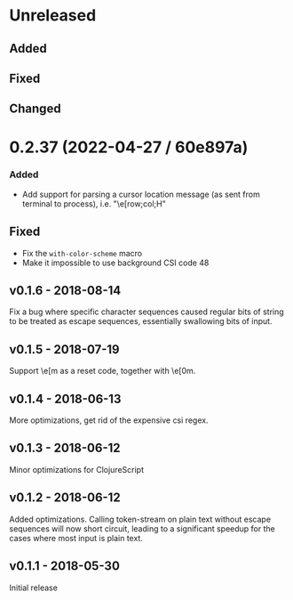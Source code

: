 # Unreleased

## Added

## Fixed

## Changed

# 0.2.37 (2022-04-27 / 60e897a)

### Added

- Add support for parsing a cursor location message (as sent from terminal to process), i.e. "\e[row;col;H"

## Fixed

- Fix the `with-color-scheme` macro
- Make it impossible to use background CSI code 48

## v0.1.6 - 2018-08-14

Fix a bug where specific character sequences caused regular bits of string to be
treated as escape sequences, essentially swallowing bits of input.

## v0.1.5 - 2018-07-19

Support \e[m as a reset code, together with \e[0m.

## v0.1.4 - 2018-06-13

More optimizations, get rid of the expensive csi regex.

## v0.1.3 - 2018-06-12

Minor optimizations for ClojureScript

## v0.1.2 - 2018-06-12

Added optimizations. Calling token-stream on plain text without escape sequences
will now short circuit, leading to a significant speedup for the cases where
most input is plain text.

## v0.1.1 - 2018-05-30

Initial release